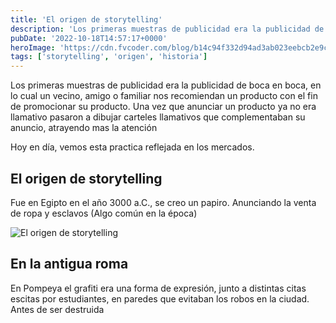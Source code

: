 ```yaml
---
title: 'El origen de storytelling'
description: 'Los primeras muestras de publicidad era la publicidad de boca en boca, en lo cual un vecino, amigo o familiar nos recomiendan un producto con el fin de promocionar su producto.'
pubDate: '2022-10-18T14:57:17+0000'
heroImage: 'https://cdn.fvcoder.com/blog/b14c94f332d94ad3ab023eebcb2e9c91.3x.webp'
tags: ['storytelling', 'origen', 'historia']
---
```

Los primeras muestras de publicidad era la publicidad de boca en boca, en lo cual un vecino, amigo o familiar nos recomiendan un producto con el fin de promocionar su producto.
Una vez que anunciar un producto ya no era llamativo pasaron a dibujar carteles llamativos que complementaban su anuncio, atrayendo mas la atención

Hoy en día, vemos esta practica reflejada en los mercados.

## El origen de storytelling

Fue en Egipto en el año 3000 a.C., se creo un papiro. Anunciando la venta de ropa y esclavos (Algo común en la época)

![El origen de storytelling](https://images.prismic.io/thefersh/361cb31e-f5a7-4911-bf08-f7efa5258374_la-brujula-verde-papiro-oxirrinco.jpg?auto=compress,format)

## En la antigua roma

En Pompeya el grafiti era una forma de expresión, junto a distintas citas escitas por estudiantes, en paredes que evitaban los robos en la ciudad. Antes de ser destruida

